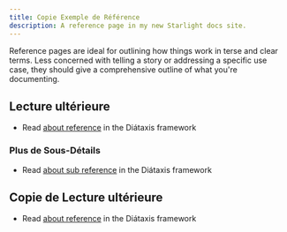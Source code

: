 ```yaml
---
title: Copie Exemple de Référence
description: A reference page in my new Starlight docs site.
---
```


Reference pages are ideal for outlining how things work in terse and clear terms.
Less concerned with telling a story or addressing a specific use case, they should give a comprehensive outline of what you're documenting.

## Lecture ultérieure

- Read [about reference](https://diataxis.fr/reference/) in the Diátaxis framework

### Plus de Sous-Détails 

- Read [about sub reference](https://diataxis.fr/reference/) in the Diátaxis framework


## Copie de Lecture ultérieure

- Read [about reference](https://diataxis.fr/reference/) in the Diátaxis framework